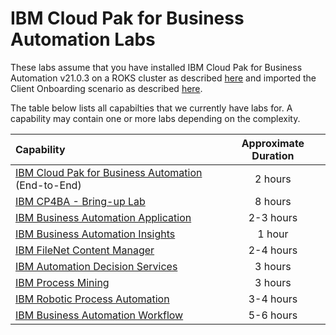 # IBM Cloud Pak for Business Automation Labs

These labs assume that you have installed IBM Cloud Pak for Business Automation v21.0.3 on a ROKS cluster as described [here](https://github.com/IBM/cp4ba-rapid-deployment/tree/main/cp4ba-21-0-3) and imported the Client Onboarding scenario as described [here](https://github.com/IBM/cp4ba-client-onboarding-scenario/tree/main/21.0.3).

The table below lists all capabilties that we currently have labs for. A capability may contain one or more labs depending on the complexity.

| Capability                                                   | Approximate Duration |
| :----------------------------------------------------------- | :------------------: |
| [IBM Cloud Pak for Business Automation](IBM%20Cloud%20Pak%20for%20Business%20Automation%20(End-to-End)) (End-to-End) |       2 hours        |
| [IBM CP4BA - Bring-up Lab](Bring-up)                         |       8 hours       |
| [IBM Business Automation Application](Business%20Automation%20Application) |      2-3 hours       |
| [IBM Business Automation Insights](Business%20Automation%20Insights) |        1 hour        |
| [IBM FileNet Content Manager](Content)                       |      2-4 hours       |
| [IBM Automation Decision Services](Decisions)                |       3 hours        |
| [IBM Process Mining](Process%20Mining)                       |       3 hours        |
| [IBM Robotic Process Automation](Robotic%20Process%20Automation) |      3-4 hours       |
| [IBM Business Automation Workflow](Workflow)                 |      5-6 hours       |

